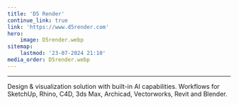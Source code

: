 ```yaml
---
title: 'D5 Render'
continue_link: true
link: 'https://www.d5render.com'
hero:
    image: D5render.webp
sitemap:
    lastmod: '23-07-2024 21:10'
media_order: D5render.webp
---
```


---
Design & visualization solution with built-in AI capabilities. Workflows for SketchUp, Rhino, C4D, 3ds Max, Archicad, Vectorworks, Revit and Blender.